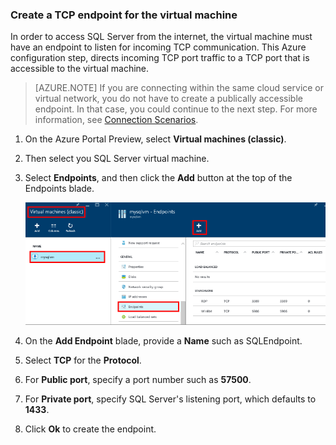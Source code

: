 ### <a name="create-a-tcp-endpoint-for-the-virtual-machine"></a> Create a TCP endpoint for the virtual machine
In order to access SQL Server from the internet, the virtual machine must have an endpoint to listen for incoming TCP communication. This Azure configuration step, directs incoming TCP port traffic to a TCP port that is accessible to the virtual machine.

> [AZURE.NOTE]
> If you are connecting within the same cloud service or virtual network, you do not have to create a publically accessible endpoint. In that case, you could continue to the next step. For more information, see [Connection Scenarios](/documentation/articles/virtual-machines-windows-classic-sql-connect/#connection-scenarios).
> 
> 

1. On the Azure Portal Preview, select **Virtual machines (classic)**.
2. Then select you SQL Server virtual machine.
3. Select **Endpoints**, and then click the **Add** button at the top of the Endpoints blade.
   
    ![Portal Steps for Endpoint Creation](./media/virtual-machines-sql-server-connection-steps/portal-endpoint-creation.png)
4. On the **Add Endpoint** blade, provide a **Name** such as SQLEndpoint.
5. Select **TCP** for the **Protocol**.
6. For **Public port**, specify a port number such as **57500**.
7. For **Private port**, specify SQL Server's listening port, which defaults to **1433**.
8. Click **Ok** to create the endpoint.